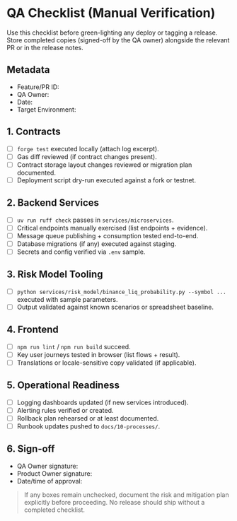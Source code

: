 # QA Checklist (Manual Verification)

Use this checklist before green-lighting any deploy or tagging a release. Store
completed copies (signed-off by the QA owner) alongside the relevant PR or in
the release notes.

## Metadata

- Feature/PR ID:
- QA Owner:
- Date:
- Target Environment:

## 1. Contracts

- [ ] `forge test` executed locally (attach log excerpt).
- [ ] Gas diff reviewed (if contract changes present).
- [ ] Contract storage layout changes reviewed or migration plan documented.
- [ ] Deployment script dry-run executed against a fork or testnet.

## 2. Backend Services

- [ ] `uv run ruff check` passes in `services/microservices`.
- [ ] Critical endpoints manually exercised (list endpoints + evidence).
- [ ] Message queue publishing + consumption tested end-to-end.
- [ ] Database migrations (if any) executed against staging.
- [ ] Secrets and config verified via `.env` sample.

## 3. Risk Model Tooling

- [ ] `python services/risk_model/binance_liq_probability.py --symbol ...`
      executed with sample parameters.
- [ ] Output validated against known scenarios or spreadsheet baseline.

## 4. Frontend

- [ ] `npm run lint` / `npm run build` succeed.
- [ ] Key user journeys tested in browser (list flows + result).
- [ ] Translations or locale-sensitive copy validated (if applicable).

## 5. Operational Readiness

- [ ] Logging dashboards updated (if new services introduced).
- [ ] Alerting rules verified or created.
- [ ] Rollback plan rehearsed or at least documented.
- [ ] Runbook updates pushed to `docs/10-processes/`.

## 6. Sign-off

- QA Owner signature:
- Product Owner signature:
- Date/time of approval:

> If any boxes remain unchecked, document the risk and mitigation plan explicitly
> before proceeding. No release should ship without a completed checklist.

